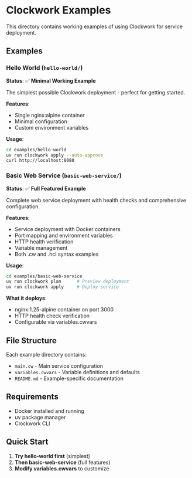 # Clockwork Examples

This directory contains working examples of using Clockwork for service deployment.

## Examples

### Hello World (`hello-world/`)

**Status**: ✅ **Minimal Working Example**

The simplest possible Clockwork deployment - perfect for getting started.

**Features**:
- Single nginx:alpine container
- Minimal configuration
- Custom environment variables

**Usage**:
```bash
cd examples/hello-world
uv run clockwork apply --auto-approve
curl http://localhost:8080
```

### Basic Web Service (`basic-web-service/`)

**Status**: ✅ **Full Featured Example**

Complete web service deployment with health checks and comprehensive configuration.

**Features**:
- Service deployment with Docker containers
- Port mapping and environment variables
- HTTP health verification
- Variable management
- Both .cw and .hcl syntax examples

**Usage**:
```bash
cd examples/basic-web-service
uv run clockwork plan      # Preview deployment
uv run clockwork apply     # Deploy service
```

**What it deploys**:
- nginx:1.25-alpine container on port 3000
- HTTP health check verification
- Configurable via variables.cwvars

## File Structure

Each example directory contains:
- `main.cw` - Main service configuration
- `variables.cwvars` - Variable definitions and defaults
- `README.md` - Example-specific documentation

## Requirements

- Docker installed and running
- uv package manager
- Clockwork CLI

## Quick Start

1. **Try hello-world first** (simplest)
2. **Then basic-web-service** (full features)
3. **Modify variables.cwvars** to customize
